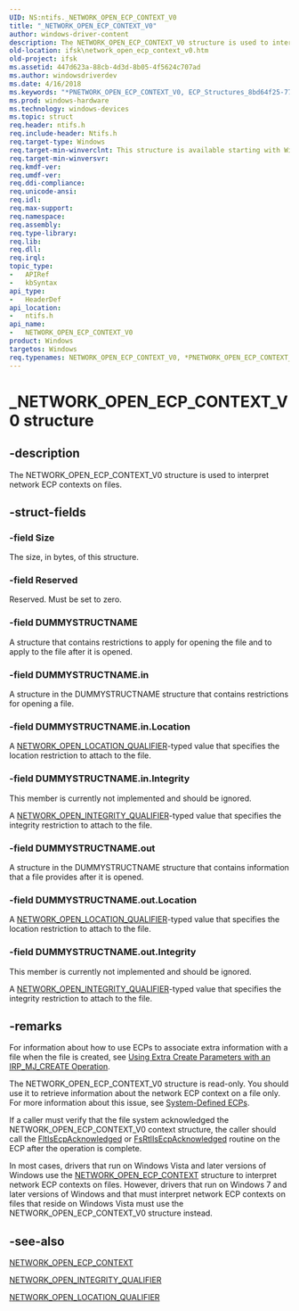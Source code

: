 ```yaml
---
UID: NS:ntifs._NETWORK_OPEN_ECP_CONTEXT_V0
title: "_NETWORK_OPEN_ECP_CONTEXT_V0"
author: windows-driver-content
description: The NETWORK_OPEN_ECP_CONTEXT_V0 structure is used to interpret network ECP contexts on files.
old-location: ifsk\network_open_ecp_context_v0.htm
old-project: ifsk
ms.assetid: 447d623a-88cb-4d3d-8b05-4f5624c707ad
ms.author: windowsdriverdev
ms.date: 4/16/2018
ms.keywords: "*PNETWORK_OPEN_ECP_CONTEXT_V0, ECP_Structures_8bd64f25-774a-4f87-a903-07ce0a3c0989.xml, NETWORK_OPEN_ECP_CONTEXT_V0, NETWORK_OPEN_ECP_CONTEXT_V0 structure [Installable File System Drivers], PNETWORK_OPEN_ECP_CONTEXT_V0, PNETWORK_OPEN_ECP_CONTEXT_V0 structure pointer [Installable File System Drivers], _NETWORK_OPEN_ECP_CONTEXT_V0, ifsk.network_open_ecp_context_v0, ntifs/NETWORK_OPEN_ECP_CONTEXT_V0, ntifs/PNETWORK_OPEN_ECP_CONTEXT_V0"
ms.prod: windows-hardware
ms.technology: windows-devices
ms.topic: struct
req.header: ntifs.h
req.include-header: Ntifs.h
req.target-type: Windows
req.target-min-winverclnt: This structure is available starting with Windows 7.
req.target-min-winversvr: 
req.kmdf-ver: 
req.umdf-ver: 
req.ddi-compliance: 
req.unicode-ansi: 
req.idl: 
req.max-support: 
req.namespace: 
req.assembly: 
req.type-library: 
req.lib: 
req.dll: 
req.irql: 
topic_type:
-	APIRef
-	kbSyntax
api_type:
-	HeaderDef
api_location:
-	ntifs.h
api_name:
-	NETWORK_OPEN_ECP_CONTEXT_V0
product: Windows
targetos: Windows
req.typenames: NETWORK_OPEN_ECP_CONTEXT_V0, *PNETWORK_OPEN_ECP_CONTEXT_V0
---
```


# _NETWORK_OPEN_ECP_CONTEXT_V0 structure


## -description


The NETWORK_OPEN_ECP_CONTEXT_V0 structure is used to interpret network ECP contexts on files. 


## -struct-fields




### -field Size

The size, in bytes, of this structure. 


### -field Reserved

Reserved. Must be set to zero. 


### -field DUMMYSTRUCTNAME

A structure that contains restrictions to apply for opening the file and to apply to the file after it is opened.  


### -field DUMMYSTRUCTNAME.in

A structure in the DUMMYSTRUCTNAME structure that contains restrictions for opening a file.




### -field DUMMYSTRUCTNAME.in.Location

A <a href="https://msdn.microsoft.com/library/windows/hardware/ff550908">NETWORK_OPEN_LOCATION_QUALIFIER</a>-typed value that specifies the location restriction to attach to the file. 


### -field DUMMYSTRUCTNAME.in.Integrity

This member is currently not implemented and should be ignored. 

A <a href="https://msdn.microsoft.com/library/windows/hardware/ff550902">NETWORK_OPEN_INTEGRITY_QUALIFIER</a>-typed value that specifies the integrity restriction to attach to the file. 


### -field DUMMYSTRUCTNAME.out

A structure in the DUMMYSTRUCTNAME structure that contains information that a file provides after it is opened.




### -field DUMMYSTRUCTNAME.out.Location

A <a href="https://msdn.microsoft.com/library/windows/hardware/ff550908">NETWORK_OPEN_LOCATION_QUALIFIER</a>-typed value that specifies the location restriction to attach to the file. 


### -field DUMMYSTRUCTNAME.out.Integrity

This member is currently not implemented and should be ignored. 

A <a href="https://msdn.microsoft.com/library/windows/hardware/ff550902">NETWORK_OPEN_INTEGRITY_QUALIFIER</a>-typed value that specifies the integrity restriction to attach to the file. 


## -remarks



For information about how to use ECPs to associate extra information with a file when the file is created, see <a href="https://msdn.microsoft.com/e32aeec6-1a0a-4d21-8358-89d9fc0a15eb">Using Extra Create Parameters with an IRP_MJ_CREATE Operation</a>. 

The NETWORK_OPEN_ECP_CONTEXT_V0 structure is read-only. You should use it to retrieve information about the network ECP context on a file only. For more information about this issue, see <a href="https://msdn.microsoft.com/6acb4be4-a7aa-431d-b2d8-3ef6d41cb4ef">System-Defined ECPs</a>.

If a caller must verify that the file system acknowledged the NETWORK_OPEN_ECP_CONTEXT_V0 context structure, the caller should call the <a href="https://msdn.microsoft.com/library/windows/hardware/ff543321">FltIsEcpAcknowledged</a> or <a href="https://msdn.microsoft.com/library/windows/hardware/ff546808">FsRtlIsEcpAcknowledged</a> routine on the ECP after the operation is complete.

In most cases, drivers that run on Windows Vista and later versions of Windows use the <a href="https://msdn.microsoft.com/library/windows/hardware/ff550896">NETWORK_OPEN_ECP_CONTEXT</a> structure to interpret network ECP contexts on files. However, drivers that run on Windows 7 and later versions of Windows and that must interpret network ECP contexts on files that reside on Windows Vista must use the NETWORK_OPEN_ECP_CONTEXT_V0 structure instead. 




## -see-also




<a href="https://msdn.microsoft.com/library/windows/hardware/ff550896">NETWORK_OPEN_ECP_CONTEXT</a>



<a href="https://msdn.microsoft.com/library/windows/hardware/ff550902">NETWORK_OPEN_INTEGRITY_QUALIFIER</a>



<a href="https://msdn.microsoft.com/library/windows/hardware/ff550908">NETWORK_OPEN_LOCATION_QUALIFIER</a>
 

 

